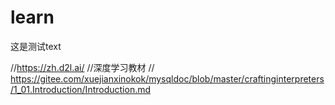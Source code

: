 # learn
这是测试text




//https://zh.d2l.ai/
//深度学习教材
//      https://gitee.com/xuejianxinokok/mysqldoc/blob/master/craftinginterpreters/1_01.Introduction/Introduction.md
